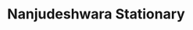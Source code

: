 ---
title: "Nanjudeshwara Stationary"
url: /bangalore/nanjudeshwara-stationary/
shop: office supplies
---